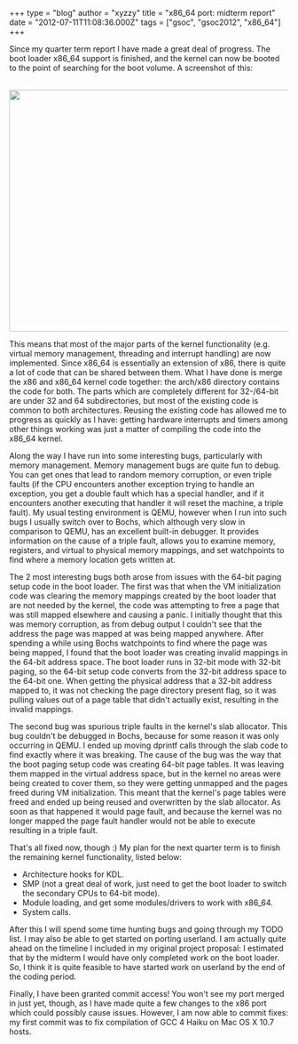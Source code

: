 +++
type = "blog"
author = "xyzzy"
title = "x86_64 port: midterm report"
date = "2012-07-11T11:08:36.000Z"
tags = ["gsoc", "gsoc2012", "x86_64"]
+++

Since my quarter term report I have made a great deal of progress. The boot loader x86_64 support is finished, and the kernel can now be booted to the point of searching for the boot volume. A screenshot of this:
<!--break-->
<div align="center">
<a href="http://www.haiku-os.org/files/images/x86_64-midterm.png"><br />
<img src="http://www.haiku-os.org/files/images/x86_64-midterm.png" width="640px" height="435px" />
<br /></a>
</div>

This means that most of the major parts of the kernel functionality (e.g. virtual memory management, threading and interrupt handling) are now implemented. Since x86_64 is essentially an extension of x86, there is quite a lot of code that can be shared between them. What I have done is merge the x86 and x86_64 kernel code together: the arch/x86 directory contains the code for both. The parts which are completely different for 32-/64-bit are under 32 and 64 subdirectories, but most of the existing code is common to both architectures. Reusing the existing code has allowed me to progress as quickly as I have: getting hardware interrupts and timers among other things working was just a matter of compiling the code into the x86_64 kernel.

Along the way I have run into some interesting bugs, particularly with memory management. Memory management bugs are quite fun to debug. You can get ones that lead to random memory corruption, or even triple faults (if the CPU encounters another exception trying to handle an exception, you get a double fault which has a special handler, and if it encounters another executing that handler it will reset the machine, a triple fault). My usual testing environment is QEMU, however when I run into such bugs I usually switch over to Bochs, which although very slow in comparison to QEMU, has an excellent built-in debugger. It provides information on the cause of a triple fault, allows you to examine memory, registers, and virtual to physical memory mappings, and set watchpoints to find where a memory location gets written at.

The 2 most interesting bugs both arose from issues with the 64-bit paging setup code in the boot loader. The first was that when the VM initialization code was clearing the memory mappings created by the boot loader that are not needed by the kernel, the code was attempting to free a page that was still mapped elsewhere and causing a panic. I initially thought that this was memory corruption, as from debug output I couldn't see that the address the page was mapped at was being mapped anywhere. After spending a while using Bochs watchpoints to find where the page was being mapped, I found that the boot loader was creating invalid mappings in the 64-bit address space. The boot loader runs in 32-bit mode with 32-bit paging, so the 64-bit setup code converts from the 32-bit address space to the 64-bit one. When getting the physical address that a 32-bit address mapped to, it was not checking the page directory present flag, so it was pulling values out of a page table that didn't actually exist, resulting in the invalid mappings.

The second bug was spurious triple faults in the kernel's slab allocator. This bug couldn't be debugged in Bochs, because for some reason it was only occurring in QEMU. I ended up moving dprintf calls through the slab code to find exactly where it was breaking. The cause of the bug was the way that the boot paging setup code was creating 64-bit page tables. It was leaving them mapped in the virtual address space, but in the kernel no areas were being created to cover them, so they were getting unmapped and the pages freed during VM initialization. This meant that the kernel's page tables were freed and ended up being reused and overwritten by the slab allocator. As soon as that happened it would page fault, and because the kernel was no longer mapped the page fault handler would not be able to execute resulting in a triple fault.

That's all fixed now, though :) My plan for the next quarter term is to finish the remaining kernel functionality, listed below:

<ul>
 <li>Architecture hooks for KDL.</li>
 <li>SMP (not a great deal of work, just need to get the boot loader to switch the secondary CPUs to 64-bit mode).</li>
 <li>Module loading, and get some modules/drivers to work with x86_64.</li>
 <li>System calls.</li>
</ul>

After this I will spend some time hunting bugs and going through my TODO list. I may also be able to get started on porting userland. I am actually quite ahead on the timeline I included in my original project proposal: I estimated that by the midterm I would have only completed work on the boot loader. So, I think it is quite feasible to have started work on userland by the end of the coding period.

Finally, I have been granted commit access! You won't see my port merged in just yet, though, as I have made quite a few changes to the x86 port which could possibly cause issues. However, I am now able to commit fixes: my first commit was to fix compilation of GCC 4 Haiku on Mac OS X 10.7 hosts.